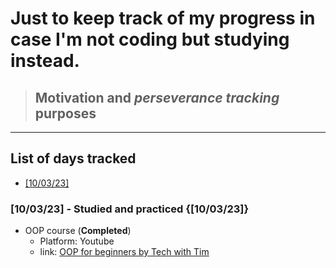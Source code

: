 # **Just to keep track of my progress in case I'm not coding but studying instead.**

> ## Motivation and *perseverance tracking* purposes  

---

## **List of days tracked**  

* [[10/03/23]]([10/03/23])

### **[10/03/23] - Studied and practiced** {[10/03/23]}

* OOP course (**Completed**)
  * Platform: Youtube  
  * link: [OOP for beginners by Tech with Tim](https://www.youtube.com/watch?v=JeznW_7DlB0)  
